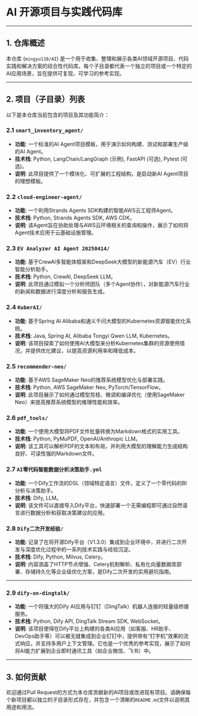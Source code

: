 # AI 开源项目与实践代码库

---

## 1. 仓库概述

本仓库 (`mingyu110/AI`) 是一个用于收集、整理和展示各类AI领域开源项目、代码实践和解决方案的综合性代码库。每个子目录都代表一个独立的项目或一个特定的AI应用场景，旨在提供可复现、可学习的参考实现。

---

## 2. 项目（子目录）列表

以下是本仓库当前包含的项目及其功能简介：

### 2.1 `smart_inventory_agent/`

*   **功能**: 一个标准的AI Agent项目模板，用于演示如何构建、测试和部署生产级的AI Agent。
*   **技术栈**: Python, LangChain/LangGraph (示例), FastAPI (可选), Pytest (可选)。
*   **说明**: 此项目提供了一个模块化、可扩展的工程结构，是启动新AI Agent项目的理想模板。

### 2.2 `cloud-engineer-agent/`

*   **功能**: 一个利用Strands Agents SDK构建的智能AWS云工程师Agent。
*   **技术栈**: Python, Strands Agents SDK, AWS CDK。
*   **说明**: 该Agent旨在协助处理与AWS云环境相关的查询和操作，展示了如何将Agent技术应用于云基础设施管理。

### 2.3 `EV Analyzer AI Agent 20250414/`

*   **功能**: 基于CrewAI多智能体框架和DeepSeek大模型的新能源汽车（EV）行业智能分析助手。
*   **技术栈**: Python, CrewAI, DeepSeek LLM。
*   **说明**: 此项目通过模拟一个分析师团队（多个Agent协作），对新能源汽车行业的新闻和数据进行深度分析和报告生成。

### 2.4 `KuberAI/`

*   **功能**: 基于Spring AI Alibaba和通义千问大模型的Kubernetes资源智能优化系统。
*   **技术栈**: Java, Spring AI, Alibaba Tongyi Qwen LLM, Kubernetes。
*   **说明**: 该项目探索了如何使用AI大模型来分析Kubernetes集群的资源使用情况，并提供优化建议，以提高资源利用率和降低成本。

### 2.5 `recommender-neo/`

*   **功能**: 基于AWS SageMaker Neo的推荐系统模型优化与部署实践。
*   **技术栈**: Python, AWS SageMaker Neo, PyTorch/TensorFlow。
*   **说明**: 此项目展示了如何通过模型剪枝、微调和编译优化（使用SageMaker Neo）来提高推荐系统模型的推理性能和效率。

### 2.6 `pdf_tools/`

*   **功能**: 一个使用大模型将PDF文件批量转换为Markdown格式的实用工具。
*   **技术栈**: Python, PyMuPDF, OpenAI/Anthropic LLM。
*   **说明**: 该工具可以解析PDF的文本和布局，并利用大模型的理解能力生成结构良好、可读性强的Markdown文件。

### 2.7 `AI零代码智能数据分析决策助手.yml`

*   **功能**: 一个Dify工作流的DSL（领域特定语言）文件，定义了一个零代码的BI分析与决策助手。
*   **技术栈**: Dify, LLM。
*   **说明**: 该文件可以直接导入Dify平台，快速部署一个无需编程即可通过自然语言进行数据分析和获取决策建议的应用。

### 2.8 `Dify二次开发经验/`

*   **功能**: 记录了在将开源Dify平台（V1.3.0）集成到企业环境中，并进行二次开发与深度优化过程中的一系列技术实践与经验沉淀。
*   **技术栈**: Dify, Python, Milvus, Celery。
*   **说明**: 内容涵盖了HTTP节点增强、Celery机制解析、私有化向量数据库部署、存储持久化等企业级优化方案，是Dify二次开发的实用避坑指南。

---

### 2.9 `dify-on-dingtalk/`

*   **功能**: 一个将强大的Dify AI应用与钉钉（DingTalk）机器人连接的轻量级桥接服务。
*   **技术栈**: Python, Dify API, DingTalk Stream SDK, WebSocket。
*   **说明**: 该项目使得在Dify平台上构建的各类AI应用（如客服、HR助手、DevOps助手等）可以被无缝集成到企业钉钉中，提供带有“打字机”效果的流式响应，并支持多用户上下文管理。它也是一个优秀的参考实现，展示了如何将AI能力扩展到企业即时通讯工具（如企业微信、飞书）中。

---

## 3. 如何贡献

欢迎通过Pull Request的方式为本仓库贡献新的AI项目或改进现有项目。请确保每个新项目都以独立的子目录形式存在，并包含一个清晰的`README.md`文件以说明其用途和用法。